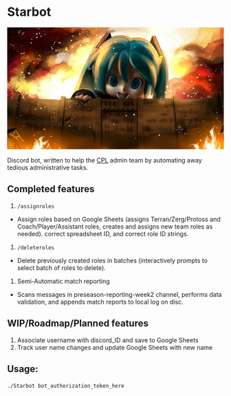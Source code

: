 # Starbot
![alt text](https://github.com/76616c6172/starbot/blob/master/creepy_miku_attack.jpg)

Discord bot, written to help the [CPL](https://liquipedia.net/starcraft/Coach_Pupil_League) admin team by
automating away tedious administrative tasks.

## Completed features
1. `/assignroles`  
- Assign roles based on Google Sheets (assigns Terran/Zerg/Protoss and Coach/Player/Assistant
  roles, creates and assigns new team roles as needed).
  correct spreadsheet ID, and correct role ID strings.
1. `/deleteroles`  
- Delete previously created roles in batches (interactively prompts to select batch of roles to delete).
1. Semi-Automatic match reporting  
- Scans messages in preseason-reporting-week2 channel, performs data validation, and appends match reports to local log on disc.

## WIP/Roadmap/Planned features
1. Associate username with discord_ID and save to Google Sheets
1. Track user name changes and update Google Sheets with new name

## Usage:
```bash
./Starbot bot_authorization_token_here
```

